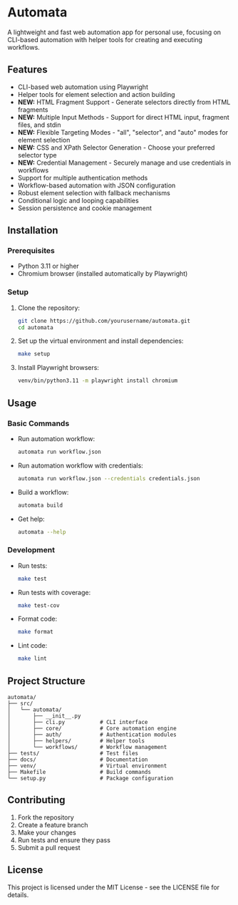 # Automata

A lightweight and fast web automation app for personal use, focusing on CLI-based automation with helper tools for creating and executing workflows.

## Features

- CLI-based web automation using Playwright
- Helper tools for element selection and action building
- **NEW:** HTML Fragment Support - Generate selectors directly from HTML fragments
- **NEW:** Multiple Input Methods - Support for direct HTML input, fragment files, and stdin
- **NEW:** Flexible Targeting Modes - "all", "selector", and "auto" modes for element selection
- **NEW:** CSS and XPath Selector Generation - Choose your preferred selector type
- **NEW:** Credential Management - Securely manage and use credentials in workflows
- Support for multiple authentication methods
- Workflow-based automation with JSON configuration
- Robust element selection with fallback mechanisms
- Conditional logic and looping capabilities
- Session persistence and cookie management

## Installation

### Prerequisites

- Python 3.11 or higher
- Chromium browser (installed automatically by Playwright)

### Setup

1. Clone the repository:
   ```bash
   git clone https://github.com/yourusername/automata.git
   cd automata
   ```

2. Set up the virtual environment and install dependencies:
   ```bash
   make setup
   ```

3. Install Playwright browsers:
   ```bash
   venv/bin/python3.11 -m playwright install chromium
   ```

## Usage

### Basic Commands

- Run automation workflow:
  ```bash
  automata run workflow.json
  ```

- Run automation workflow with credentials:
  ```bash
  automata run workflow.json --credentials credentials.json
  ```

- Build a workflow:
  ```bash
  automata build
  ```

- Get help:
  ```bash
  automata --help
  ```

### Development

- Run tests:
  ```bash
  make test
  ```

- Run tests with coverage:
  ```bash
  make test-cov
  ```

- Format code:
  ```bash
  make format
  ```

- Lint code:
  ```bash
  make lint
  ```

## Project Structure

```
automata/
├── src/
│   └── automata/
│       ├── __init__.py
│       ├── cli.py           # CLI interface
│       ├── core/            # Core automation engine
│       ├── auth/            # Authentication modules
│       ├── helpers/         # Helper tools
│       └── workflows/       # Workflow management
├── tests/                   # Test files
├── docs/                    # Documentation
├── venv/                    # Virtual environment
├── Makefile                 # Build commands
└── setup.py                 # Package configuration
```

## Contributing

1. Fork the repository
2. Create a feature branch
3. Make your changes
4. Run tests and ensure they pass
5. Submit a pull request

## License

This project is licensed under the MIT License - see the LICENSE file for details.

